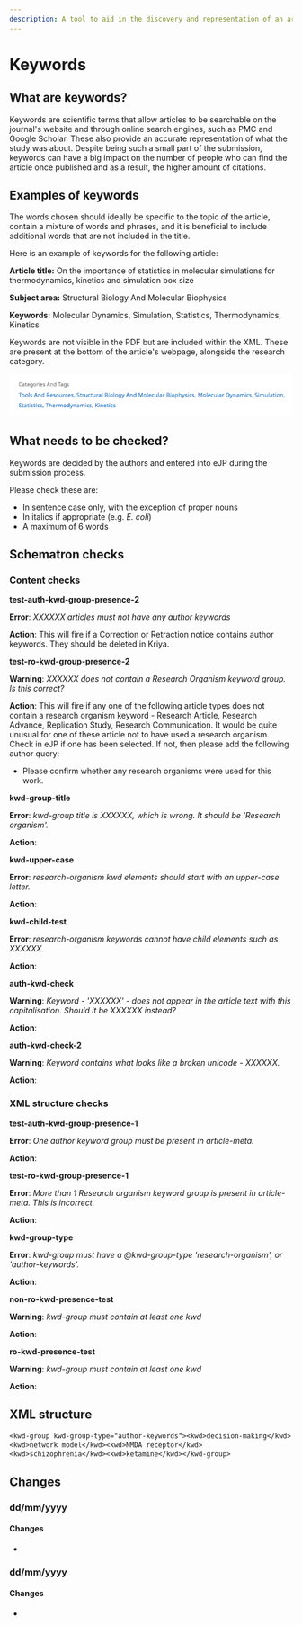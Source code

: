 ```yaml
---
description: A tool to aid in the discovery and representation of an article
---
```


# Keywords

## What are keywords?

Keywords are scientific terms that allow articles to be searchable on the journal's website and through online search engines, such as PMC and Google Scholar. These also provide an accurate representation of what the study was about. Despite being such a small part of the submission, keywords can have a big impact on the number of people who can find the article once published and as a result, the higher amount of citations.

## Examples of keywords

The words chosen should ideally be specific to the topic of the article, contain a mixture of words and phrases, and it is beneficial to include additional words that are not included in the title.  

Here is an example of keywords for the following article:

**Article title:** On the importance of statistics in molecular simulations for thermodynamics, kinetics and simulation box size

**Subject area:** Structural Biology And Molecular Biophysics

**Keywords:** Molecular Dynamics, Simulation, Statistics, Thermodynamics, Kinetics

Keywords are not visible in the PDF but are included within the XML. These are present at the bottom of the article's webpage, alongside the research category. 

![Keywords on the eLife website](../../.gitbook/assets/screen-shot-2020-09-10-at-15.37.09.png)

## What needs to be checked?

Keywords are decided by the authors and entered into eJP during the submission process. 

Please check these are: 

* In sentence case only, with the exception of proper nouns
* In italics if appropriate \(e.g. _E. coli_\)
* A maximum of 6 words 

## Schematron checks

### Content checks

**test-auth-kwd-group-presence-2**

**Error**: _XXXXXX articles must not have any author keywords_

**Action**: This will fire if a Correction or Retraction notice contains author keywords. They should be deleted in Kriya.

**test-ro-kwd-group-presence-2**

**Warning**: _XXXXXX does not contain a Research Organism keyword group. Is this correct?_

**Action**: This will fire if any one of the following article types does not contain a research organism keyword - Research Article, Research Advance, Replication Study, Research Communication. It would be quite unusual for one of these article not to have used a research organism. Check in eJP if one has been selected. If not, then please add the following author query:

* Please confirm whether any research organisms were used for this work.

**kwd-group-title**

**Error**: _kwd-group title is XXXXXX, which is wrong. It should be 'Research organism'._

**Action**: 

**kwd-upper-case**

**Error**: _research-organism kwd elements should start with an upper-case letter._

**Action**:

**kwd-child-test**

**Error**: _research-organism keywords cannot have child elements such as XXXXXX._

**Action**:

**auth-kwd-check**

**Warning**: _Keyword - 'XXXXXX' - does not appear in the article text with this capitalisation. Should it be XXXXXX instead?_

**Action**:

**auth-kwd-check-2**

**Warning**: _Keyword contains what looks like a broken unicode - XXXXXX._

**Action**:

### XML structure checks

**test-auth-kwd-group-presence-1**

**Error**: _One author keyword group must be present in article-meta._

**Action**:

**test-ro-kwd-group-presence-1**

**Error**: _More than 1 Research organism keyword group is present in article-meta. This is incorrect._

**Action**:

**kwd-group-type**

**Error**: _kwd-group must have a @kwd-group-type 'research-organism', or 'author-keywords'._

**Action**:

**non-ro-kwd-presence-test**

**Warning**: _kwd-group must contain at least one kwd_

**Action**:

**ro-kwd-presence-test**

**Warning**: _kwd-group must contain at least one kwd_

**Action**:

## XML structure

```
<kwd-group kwd-group-type="author-keywords"><kwd>decision-making</kwd><kwd>network model</kwd><kwd>NMDA receptor</kwd><kwd>schizophrenia</kwd><kwd>ketamine</kwd></kwd-group>
```

## Changes

### dd/mm/yyyy

#### Changes

* 
### dd/mm/yyyy

#### Changes

* 
